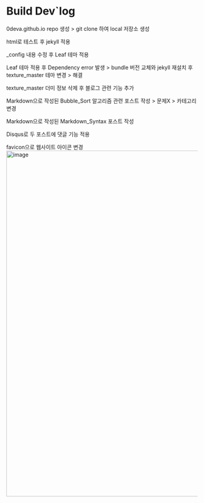 # Build Dev`log

0deva.github.io repo 생성 > git clone 하여 local 저장소 생성

html로 테스트 후 jekyll 적용

_config 내용 수정 후 Leaf 테마 적용

Leaf 테마 적용 후 Dependency error 발생 > bundle 버전 교체와 jekyll 재설치 후 texture_master 테마 변경 > 해결

texture_master 더미 정보 삭제 후 블로그 관련 기능 추가

Markdown으로 작성된 Bubble_Sort 알고리즘 관련 포스트 작성 > 문제X > 카테고리 변경

Markdown으로 작성된 Markdown_Syntax 포스트 작성

Disqus로 두 포스트에 댓글 기능 적용

favicon으로 웹사이트 아이콘 변경
<img width="912" alt="image" src="https://user-images.githubusercontent.com/103506395/204547687-5dae9a0d-99fe-4d33-a4d6-81b9f132df61.png">
